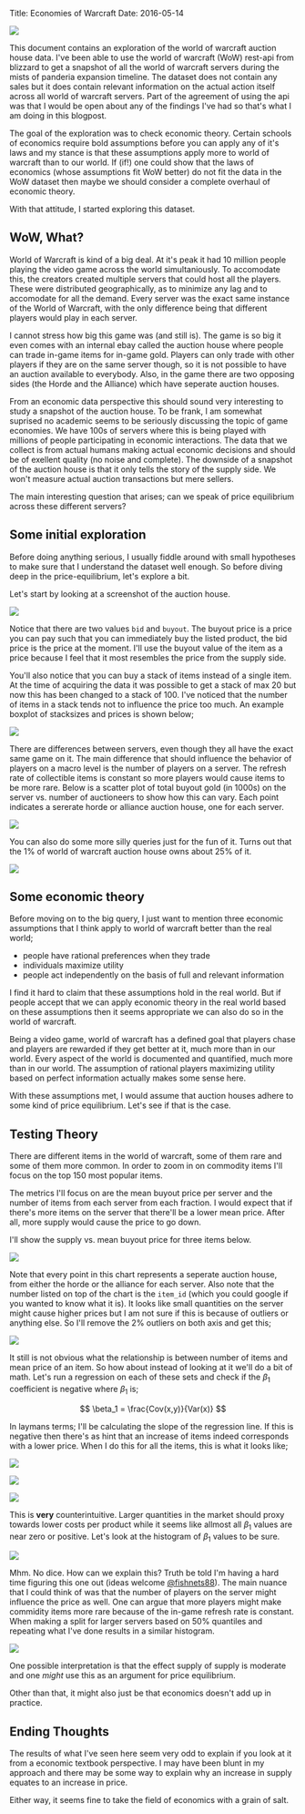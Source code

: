 Title: Economies of Warcraft
Date: 2016-05-14

![](/theme/images/wow0.jpg)

This document contains an exploration of the world of warcraft auction house data. I've been able to use the world of warcraft (WoW) rest-api from blizzard to get a snapshot of all the world of warcraft servers during the mists of panderia expansion timeline. The dataset does not contain any sales but it does contain relevant information on the actual action itself across all world of warcraft servers. Part of the agreement of using the api was that I would be open about any of the findings I've had so that's what I am doing in this blogpost. 

The goal of the exploration was to check economic theory. Certain schools of economics require bold assumptions before you can apply any of it's laws and my stance is that these assumptions apply more to world of warcraft than to our world. If (if!) one could show that the laws of economics (whose assumptions fit WoW better) do not fit the data in the WoW dataset then maybe we should consider a complete overhaul of economic theory. 

With that attitude, I started exploring this dataset.

## WoW, What?

World of Warcraft is kind of a big deal. At it's peak it had 10 million people playing the video game across the world simultaniously. To accomodate this, the creators created multiple servers that could host all the players. These were distributed geographically, as to minimize any lag and to accomodate for all the demand. Every server was the exact same instance of the World of Warcraft, with the only difference being that different players would play in each server.

I cannot stress how big this game was (and still is). The game is so big it even comes with an internal ebay called the auction house where people can trade in-game items for in-game gold. Players can only trade with other players if they are on the same server though, so it is not possible to have an auction available to everybody. Also, in the game there are two opposing sides (the Horde and the Alliance) which have seperate auction houses.

From an economic data perspective this should sound very interesting to study a snapshot of the auction house. To be frank, I am somewhat suprised no academic seems to be seriously discussing the topic of game economies. We have 100s of servers where this is being played with millions of people participating in economic interactions. The data that we collect is from actual humans making actual economic decisions and should be of exellent quality (no noise and complete). The downside of a snapshot of the auction house is that it only tells the story of the supply side. We won't measure actual auction transactions but mere sellers. 

The main interesting question that arises; can we speak of price equilibrium across these different servers? 

## Some initial exploration

Before doing anything serious, I usually fiddle around with small hypotheses to make sure that I understand the dataset well enough. So before diving deep in the price-equilibrium, let's explore a bit.

Let's start by looking at a screenshot of the auction house. 

![](/theme/images/wow1.png)

Notice that there are two values `bid` and `buyout`. The buyout price is a price you can pay such that you can immediately buy the listed product, the bid price is the price at the moment. I'll use the buyout value of the item as a price because I feel that it most resembles the price from the supply side. 

You'll also notice that you can buy a stack of items instead of a single item. At the time of acquiring the data it was possible to get a stack of max 20 but now this has been changed to a stack of 100. I've noticed that the number of items in a stack tends not to influence the price too much. An example boxplot of stacksizes and prices is shown below; 

![](/theme/images/wow2.png)

There are differences between servers, even though they all have the exact same game on it. The main difference that should influence the behavior of players on a macro level is the number of players on a server. The refresh rate of collectible items is constant so more players would cause items to be more rare. Below is a scatter plot of total buyout gold (in 1000s) on the server vs. number of auctioneers to show how this can vary. Each point indicates a sererate horde or alliance auction house, one for each server. 

![](/theme/images/wow3.png)

You can also do some more silly queries just for the fun of it. Turns out that the 1% of world of warcraft auction house owns about 25% of it. 

![](/theme/images/wow4.png)

## Some economic theory 

Before moving on to the big query, I just want to mention three economic assumptions that I think apply to world of warcraft better than the real world; 

- people have rational preferences when they trade
- individuals maximize utility
- people act independently on the basis of full and relevant information

I find it hard to claim that these assumptions hold in the real world. But if people accept that we can apply economic theory in the real world based on these assumptions then it seems appropriate we can also do so in the world of warcraft. 

Being a video game, world of warcraft has a defined goal that players chase and players are rewarded if they get better at it, much more than in our world. Every aspect of the world is documented and quantified, much more than in our world. The assumption of rational players maximizing utility based on perfect information actually makes some sense here. 

With these assumptions met, I would assume that auction houses adhere to some kind of price equilibrium. Let's see if that is the case.

## Testing Theory

There are different items in the world of warcraft, some of them rare and some of them more common. In order to zoom in on commodity items I'll focus on the top 150 most popular items. 

The metrics I'll focus on are the mean buyout price per server and the number of items from each server from each fraction. I would expect that if there's more items on the server that there'll be a lower mean price. After all, more supply would cause the price to go down. 

I'll show the supply vs. mean buyout price for three items below.

![](/theme/images/wow5.png)

Note that every point in this chart represents a seperate auction house, from either the horde or the alliance for each server. Also note that the number listed on top of the chart is the `item_id` (which you could google if you wanted to know what it is). It looks like small quantities on the server might cause higher prices but I am not sure if this is because of outliers or anything else. So I'll remove the 2% outliers on both axis and get this;

![](/theme/images/wow6.png)

It still is not obvious what the relationship is between number of items and mean price of an item. So how about instead of looking at it we'll do a bit of math. Let's run a regression on each of these sets and check if the $\beta_1$ coefficient is negative where $\beta_1$ is;

$$ \beta_1 = \frac{Cov(x,y)}{Var(x)} $$

In laymans terms; I'll be calculating the slope of the regression line. If this is negative then there's as hint that an increase of items indeed corresponds with a lower price. When I do this for all the items, this is what it looks like;

![](/theme/images/wow7.png)

![](/theme/images/wow8.png)

![](/theme/images/wow9.png)

This is **very** counterintuitive. Larger quantities in the market should proxy towards lower costs per product while it seems like allmost all $\beta_1$ values are near zero or positive. Let's look at the histogram of $\beta_1$ values to be sure. 

![](/theme/images/wow10.png)

Mhm. No dice. How can we explain this? Truth be told I'm having a hard time figuring this one out (ideas welcome [@fishnets88](https://twitter.com/fishnets88)). The main nuance that I could think of was that the number of players on the server might influence the price as well. One can argue that more players might make commidity items more rare because of the in-game refresh rate is constant. When making a split for larger servers based on 50% quantiles and repeating what I've done results in a similar histogram. 

![](/theme/images/wow11.png)

One possible interpretation is that the effect supply of supply is moderate and one *might* use this as an argument for price equilibrium.

Other than that, it might also just be that economics doesn't add up in practice. 

## Ending Thoughts

The results of what I've seen here seem very odd to explain if you look at it from a economic textbook perspective. I may have been blunt in my approach and there may be some way to explain why an increase in supply equates to an increase in price.

Either way, it seems fine to take the field of economics with a grain of salt. 